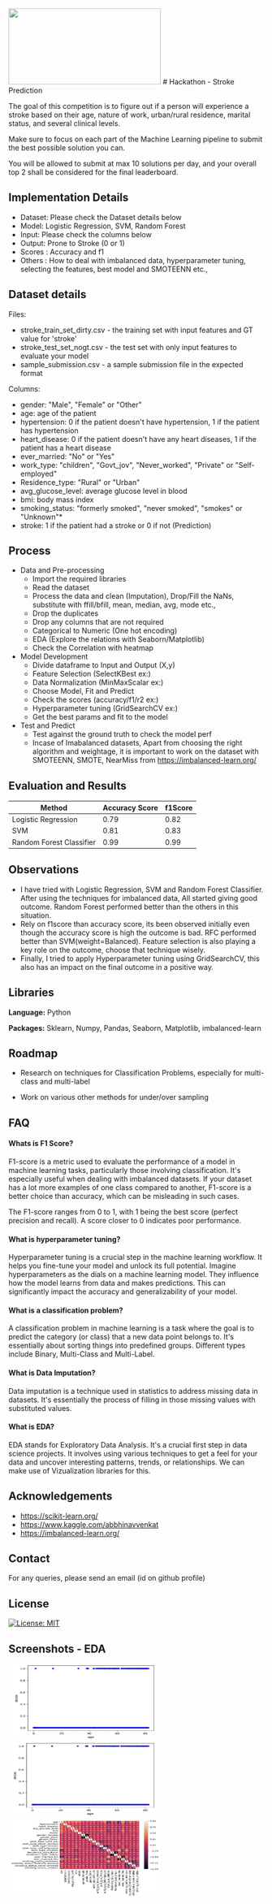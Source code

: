 <img src="https://github.com/AKGanesh/Hackathon_StrokePrediction/blob/main/heart.png" width="300" height="150">
# Hackathon - Stroke Prediction

The goal of this competition is to figure out if a person will experience a stroke based on their age, nature of work, urban/rural residence, marital status, and several clinical levels.

Make sure to focus on each part of the Machine Learning pipeline to submit the best possible solution you can.

You will be allowed to submit at max 10 solutions per day, and your overall top 2 shall be considered for the final leaderboard.

## Implementation Details

- Dataset: Please check the Dataset details below
- Model: Logistic Regression, SVM, Random Forest
- Input: Please check the columns below
- Output: Prone to Stroke (0 or 1)
- Scores : Accuracy and f1
- Others : How to deal with imbalanced data, hyperparameter tuning, selecting the features, best model and SMOTEENN etc.,

## Dataset details

Files:

- stroke_train_set_dirty.csv - the training set with input features and GT value for 'stroke'
- stroke_test_set_nogt.csv - the test set with only input features to evaluate your model
- sample_submission.csv - a sample submission file in the expected format

Columns:

- gender: "Male", "Female" or "Other"
- age: age of the patient
- hypertension: 0 if the patient doesn't have hypertension, 1 if the patient has hypertension
- heart_disease: 0 if the patient doesn't have any heart diseases, 1 if the patient has a heart disease
- ever_married: "No" or "Yes"
- work_type: "children", "Govt_jov", "Never_worked", "Private" or "Self-employed"
- Residence_type: "Rural" or "Urban"
- avg_glucose_level: average glucose level in blood
- bmi: body mass index
- smoking_status: "formerly smoked", "never smoked", "smokes" or "Unknown"\*
- stroke: 1 if the patient had a stroke or 0 if not (Prediction)

## Process

- Data and Pre-processing
  - Import the required libraries
  - Read the dataset
  - Process the data and clean (Imputation), Drop/Fill the NaNs, substitute with ffill/bfill, mean, median, avg, mode etc.,
  - Drop the duplicates
  - Drop any columns that are not required
  - Categorical to Numeric (One hot encoding)
  - EDA (Explore the relations with Seaborn/Matplotlib)
  - Check the Correlation with heatmap
- Model Development
  - Divide dataframe to Input and Output (X,y)
  - Feature Selection (SelectKBest ex:)
  - Data Normalization (MinMaxScalar ex:)
  - Choose Model, Fit and Predict
  - Check the scores (accuracy/f1/r2 ex:)
  - Hyperparameter tuning (GridSearchCV ex:)
  - Get the best params and fit to the model
- Test and Predict
  - Test against the ground truth to check the model perf
  - Incase of Imabalanced datasets, Apart from choosing the right algorithm and weightage, it is important to work on the dataset with SMOTEENN, SMOTE, NearMiss from https://imbalanced-learn.org/

## Evaluation and Results

| Method                   | Accuracy Score | f1Score |
| ------------------------ | -------------- | ------- |
| Logistic Regression      | 0.79           | 0.82    |
| SVM                      | 0.81           | 0.83    |
| Random Forest Classifier | 0.99           | 0.99    |

## Observations

- I have tried with Logistic Regression, SVM and Random Forest Classifier. After using the techniques for imbalanced data, All started giving good outcome. Random Forest performed better than the others in this situation.
- Rely on f1score than accuracy score, its been observed initially even though the accuracy score is high the outcome is bad. RFC performed better than SVM(weight=Balanced). Feature selection is also playing a key role on the outcome, choose that technique wisely.
- Finally, I tried to apply Hyperparameter tuning using GridSearchCV, this also has an impact on the final outcome in a positive way.

## Libraries

**Language:** Python

**Packages:** Sklearn, Numpy, Pandas, Seaborn, Matplotlib, imbalanced-learn

## Roadmap

- Research on techniques for Classification Problems, especially for multi-class and multi-label

- Work on various other methods for under/over sampling

## FAQ

#### Whats is F1 Score?

F1-score is a metric used to evaluate the performance of a model in machine learning tasks, particularly those involving classification. It's especially useful when dealing with imbalanced datasets.
If your dataset has a lot more examples of one class compared to another, F1-score is a better choice than accuracy, which can be misleading in such cases.

The F1-score ranges from 0 to 1, with 1 being the best score (perfect precision and recall). A score closer to 0 indicates poor performance.

#### What is hyperparameter tuning?

Hyperparameter tuning is a crucial step in the machine learning workflow. It helps you fine-tune your model and unlock its full potential.
Imagine hyperparameters as the dials on a machine learning model. They influence how the model learns from data and makes predictions. This can significantly impact the accuracy and generalizability of your model.

#### What is a classification problem?

A classification problem in machine learning is a task where the goal is to predict the category (or class) that a new data point belongs to. It's essentially about sorting things into predefined groups. Different types include Binary, Multi-Class and Multi-Label.

#### What is Data Imputation?

Data imputation is a technique used in statistics to address missing data in datasets. It's essentially the process of filling in those missing values with substituted values.

#### What is EDA?

EDA stands for Exploratory Data Analysis. It's a crucial first step in data science projects. It involves using various techniques to get a feel for your data and uncover interesting patterns, trends, or relationships. We can make use of Vizualization libraries for this.

## Acknowledgements

- https://scikit-learn.org/
- https://www.kaggle.com/abbhinavvenkat
- https://imbalanced-learn.org/

## Contact

For any queries, please send an email (id on github profile)

## License

[![License: MIT](https://img.shields.io/badge/License-MIT-yellow.svg)](https://opensource.org/licenses/MIT)

## Screenshots - EDA

<img src="https://github.com/AKGanesh/Hackathon_StrokePrediction/blob/main/images/1.png" width="300" height="150">
<img src="https://github.com/AKGanesh/Hackathon_StrokePrediction/blob/main/images/2.png" width="300" height="150">
<img src="https://github.com/AKGanesh/Hackathon_StrokePrediction/blob/main/images/3.png" width="300" height="150">

